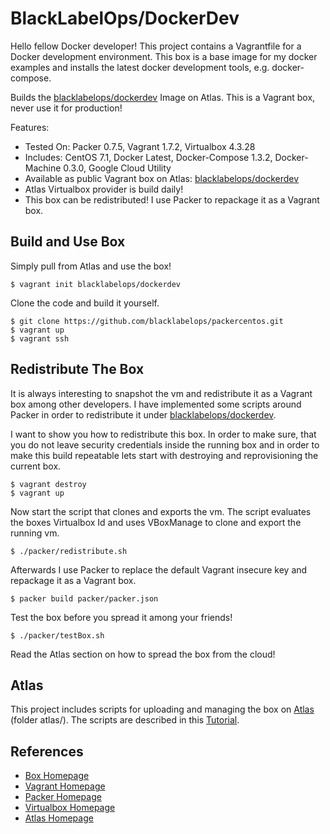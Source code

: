 # BlackLabelOps/DockerDev

Hello fellow Docker developer! This project contains a Vagrantfile for a Docker development environment. This box is a base image for my docker examples and installs the latest docker development tools, e.g. docker-compose.

Builds the [blacklabelops/dockerdev](https://atlas.hashicorp.com/blacklabelops/boxes/dockerdev) Image on Atlas. This is a Vagrant box, never use it for production!

Features:

* Tested On: Packer 0.7.5, Vagrant 1.7.2, Virtualbox 4.3.28
* Includes: CentOS 7.1, Docker Latest, Docker-Compose 1.3.2, Docker-Machine 0.3.0, Google Cloud Utility
* Available as public Vagrant box on Atlas: [blacklabelops/dockerdev](https://atlas.hashicorp.com/blacklabelops/boxes/dockerdev)
* Atlas Virtualbox provider is build daily!
* This box can be redistributed! I use Packer to repackage it as a Vagrant box.

## Build and Use Box

Simply pull from Atlas and use the box!

~~~~
$ vagrant init blacklabelops/dockerdev
~~~~

Clone the code and build it yourself.

~~~~
$ git clone https://github.com/blacklabelops/packercentos.git
$ vagrant up
$ vagrant ssh
~~~~

## Redistribute The Box

It is always interesting to snapshot the vm and redistribute it as a Vagrant box among other developers. I have implemented some scripts around Packer in order to redistribute it under [blacklabelops/dockerdev](https://atlas.hashicorp.com/blacklabelops/boxes/dockerdev).

I want to show you how to redistribute this box. In order to make sure, that you do not leave security credentials inside the running box and in order to make this build repeatable lets start with destroying and reprovisioning the current box.

~~~~
$ vagrant destroy
$ vagrant up
~~~~

Now start the script that clones and exports the vm. The script evaluates the boxes Virtualbox Id and uses VBoxManage to clone and export the running vm.

~~~~
$ ./packer/redistribute.sh
~~~~

Afterwards I use Packer to replace the default Vagrant insecure key and repackage it as a Vagrant box.

~~~~
$ packer build packer/packer.json
~~~~

Test the box before you spread it among your friends!

~~~~
$ ./packer/testBox.sh
~~~~

Read the Atlas section on how to spread the box from the cloud!

## Atlas

This project includes scripts for uploading and managing the box on [Atlas](https://atlas.hashicorp.com/) (folder atlas/). The scripts are described in this [Tutorial](https://github.com/blacklabelops/packercentos/blob/master/tutorials/versioningWithAtlas.md).

## References

* [Box Homepage](https://atlas.hashicorp.com/blacklabelops/boxes/dockerdev)
* [Vagrant Homepage](https://www.vagrantup.com/)
* [Packer Homepage](https://www.packer.io/)
* [Virtualbox Homepage](https://www.virtualbox.org/)
* [Atlas Homepage](https://atlas.hashicorp.com/)

